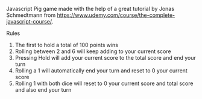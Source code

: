 Javascript Pig game made with the help of a great tutorial by Jonas Schmedtmann from 
https://www.udemy.com/course/the-complete-javascript-course/.

Rules
1.  The first to hold a total of 100 points wins
2.  Rolling between 2 and 6 will keep adding to your current score
3.  Pressing Hold will add your current score to the total score and end your turn
4.  Rolling a 1 will automatically end your turn and reset to 0 your current score
5.  Rolling 1 with both dice will reset to 0 your current score and total score and also end your turn
